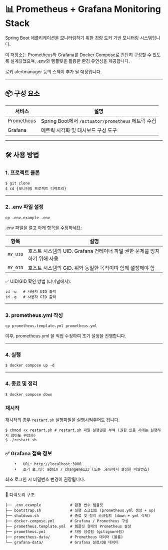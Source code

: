 # 📊 Prometheus + Grafana Monitoring Stack

Spring Boot 애플리케이션을 모니터링하기 위한 경량 도커 기반 모니터링 시스템입니다.

이 저장소는 Prometheus와 Grafana를 Docker Compose로 간단히 구성할 수 있도록 설계되었으며, .env와 템플릿을 활용한 환경 유연성을 제공합니다.

로키 alertmanager 등의 스펙이 추가 될 예정입니다.

---

##  📦 구성 요소

| 서비스     | 설명                                                   |
|------------|--------------------------------------------------------|
| Prometheus | Spring Boot에서 `/actuator/prometheus` 메트릭 수집       |
| Grafana    | 메트릭 시각화 및 대시보드 구성 도구                       |


---


## 🛠️ 사용 방법

### 1. 프로젝트 클론

```
$ git clone 
$ cd {모니터링 프로젝트 디렉토리}
````

--- 

### 2. .env 파일 설정

```
cp .env.example .env
```

.env 파일을 열고 아래 항목을 수정하세요:

| 항목             | 설명                                                                 |
|------------------|----------------------------------------------------------------------|
| `MY_UID`         | 호스트 시스템의 UID. Grafana 컨테이너 파일 권한 문제를 방지하기 위해 사용 |
| `MY_GID`         | 호스트 시스템의 GID. 위와 동일한 목적이며 함께 설정해야 함              |



✅ UID/GID 확인 방법 (터미널에서):

```
id -u   # 사용자 UID 출력
id -g   # 사용자 GID 출력
```

---

### 3. prometheus.yml 작성

```
cp prometheus.template.yml prometheus.yml
```

이후, prometheus.yml 을 직접 수정하여 초기 설정을 진행합니다.

---

### 4. 실행

```
$ docker compose up -d
```

---

### 4. 종료 및 정리

```
$ docker compose down
```

### 재시작

재시작의 경우 `restart.sh` 실행파일을 실행시켜주어도 됩니다.

```
$ chmod +x restart.sh # restart.sh 파일 실행권한 부여 (권한 있을 시에는 실행하지 않아도 괜찮음)
$ ./restart.sh
```

### ✅ Grafana 접속 정보

```
	•	URL: http://localhost:3000
	•	초기 로그인: admin / changeme123 (또는 .env에서 설정한 비밀번호)
```

최초 로그인 시 비밀번호 변경이 권장됩니다.

---

📂 디렉토리 구조

```
├── .env.example             # 환경 변수 템플릿
├── bootstrap.sh             # 실행 스크립트 (prometheus.yml 생성 + up)
├── shutdown.sh              # 종료 및 정리 스크립트 (down + yml 삭제)
├── docker-compose.yml       # Grafana / Prometheus 구성
├── prometheus.template.yml  # 템플릿 형태의 Prometheus 설정
├── prometheus.yml           # 자동 생성됨 (gitignore됨)
├── prometheus-data/         # Prometheus 데이터 (볼륨)
└── grafana-data/            # Grafana 설정/DB 데이터
```